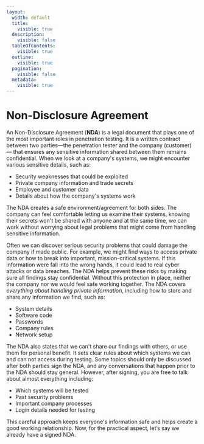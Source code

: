 ```yaml
---
layout:
  width: default
  title:
    visible: true
  description:
    visible: false
  tableOfContents:
    visible: true
  outline:
    visible: true
  pagination:
    visible: false
  metadata:
    visible: true
---
```


# Non-Disclosure Agreement

An Non-Disclosure Agreement (**NDA**) is a legal document that plays one of the most important roles in penetration testing. It is a written contract between two parties—the penetration tester and the company (customer) — that ensures any sensitive information shared between them remains confidential. When we look at a company's systems, we might encounter various sensitive details, such as:

* Security weaknesses that could be exploited
* Private company information and trade secrets
* Employee and customer data
* Details about how the company's systems work

The NDA creates a safe environment/agreement for both sides. The company can feel comfortable letting us examine their systems, knowing their secrets won't be shared with anyone and at the same time, we can work without worrying about legal problems that might come from handling sensitive information.

Often we can discover serious security problems that could damage the company if made public. For example, we might find ways to access private data or how to break into important, mission-critical systems. If this information were fall into the wrong hands, it could lead to real cyber attacks or data breaches. The NDA helps prevent these risks by making sure all findings stay confidential. Without this protection in place, neither the company nor we would feel safe working together. The NDA covers _everything about handling private information_, including how to store and share any information we find, such as:

* System details
* Software code
* Passwords
* Company rules
* Network setup

The NDA also states that we can't share our findings with others, or use them for personal benefit. It sets clear rules about which systems we can and can not access during testing. Some topics should only be discussed after both parties sign the NDA, and any conversations that happen prior to the NDA should stay general. However, after signing, you are free to talk about almost everything including:

* Which systems will be tested
* Past security problems
* Important company processes
* Login details needed for testing

This careful approach keeps everyone's information safe and helps create a good working relationship. Now, for the practical aspect, let’s say we already have a signed NDA.

